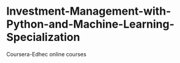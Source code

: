 # Investment-Management-with-Python-and-Machine-Learning-Specialization
Coursera-Edhec online courses
